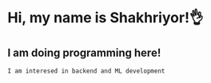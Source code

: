 # Hi, my name is Shakhriyor!👌

## I am doing programming here!

    I am interesed in backend and ML development
